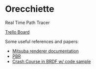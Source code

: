 # Orecchiette
Real Time Path Tracer 

[Trello Board](https://trello.com/b/gVuxBGSr/orecchiette)

Some useful references and papers:
- [Mitsuba renderer documentation](https://mitsuba2.readthedocs.io/en/latest/index.html)
- [PBR](https://pbr-book.org/3ed-2018/)
- [Crash Course in BRDF w/ code sample](https://github.com/boksajak/brdf)
